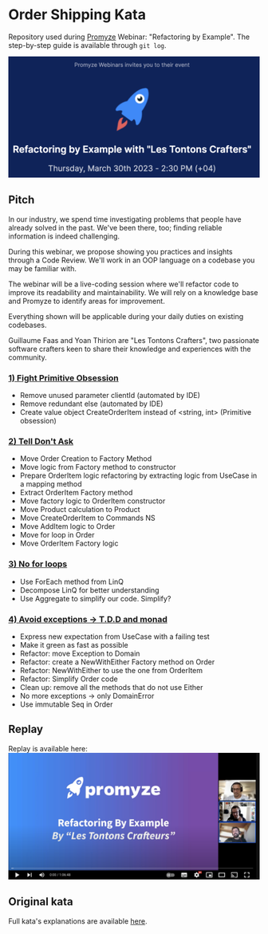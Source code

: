 # Order Shipping Kata
Repository used during [Promyze](https://www.promyze.com/) Webinar: "Refactoring by Example".
The step-by-step guide is available through `git log`.

![Promyze Webinar](img/promyze.png)

## Pitch
In our industry, we spend time investigating problems that people have already solved in the past. We've been there, too; finding reliable information is indeed challenging.

During this webinar, we propose showing you practices and insights through a Code Review. We'll work in an OOP language on a codebase you may be familiar with.

The webinar will be a live-coding session where we'll refactor code to improve its readability and maintainability. We will rely on a knowledge base and Promyze to identify areas for improvement.

Everything shown will be applicable during your daily duties on existing codebases.

Guillaume Faas and Yoan Thirion are "Les Tontons Crafters", two passionate software crafters keen to share their knowledge and experiences with the community.

### [1) Fight Primitive Obsession](https://xtrem-tdd.netlify.app/Flavours/no-primitive-types)
- Remove unused parameter clientId (automated by IDE)
- Remove redundant else (automated by IDE)
- Create value object CreateOrderItem instead of <string, int> (Primitive obsession)

### [2) Tell Don't Ask](https://xtrem-tdd.netlify.app/Flavours/tell-dont-ask)
- Move Order Creation to Factory Method
- Move logic from Factory method to constructor
- Prepare OrderItem logic refactoring by extracting logic from UseCase in a mapping method
- Extract OrderItem Factory method
- Move factory logic to OrderItem constructor
- Move Product calculation to Product
- Move CreateOrderItem to Commands NS
- Move AddItem logic to Order
- Move for loop in Order
- Move OrderItem Factory logic

### [3) No for loops](https://xtrem-tdd.netlify.app/Flavours/no-for-loops)
- Use ForEach method from LinQ
- Decompose LinQ for better understanding
- Use Aggregate to simplify our code. Simplify?

### [4) Avoid exceptions -> T.D.D and monad](https://xtrem-tdd.netlify.app/Flavours/monads)
- Express new expectation from UseCase with a failing test
- Make it green as fast as possible
- Refactor: move Exception to Domain
- Refactor: create a NewWithEither Factory method on Order
- Refactor: NewWithEither to use the one from OrderItem
- Refactor: Simplify Order code
- Clean up: remove all the methods that do not use Either
- No more exceptions -> only DomainError
- Use immutable Seq in Order

## Replay
Replay is available here:
[![Refactoring By Example by "Les Tontons Crafters"](img/video.png)](https://youtu.be/fwuHdIMrXB0)

## Original kata
Full kata's explanations are available [here](https://github.com/ythirion/scala-kata-logs/blob/main/OrderShippingKata/README.md).
